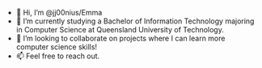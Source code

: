 - 👋 Hi, I’m @jj00nius/Emma
- 🌱 I’m currently studying a Bachelor of Information Technology majoring in Computer Science at Queensland University of Technology.
- 💞️ I’m looking to collaborate on projects where I can learn more computer science skills!
- 📫 Feel free to reach out.
